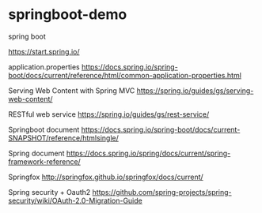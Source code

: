 # springboot-demo
spring boot

https://start.spring.io/

application.properties
https://docs.spring.io/spring-boot/docs/current/reference/html/common-application-properties.html

Serving Web Content with Spring MVC
https://spring.io/guides/gs/serving-web-content/

RESTful web service 
https://spring.io/guides/gs/rest-service/

Springboot document
https://docs.spring.io/spring-boot/docs/current-SNAPSHOT/reference/htmlsingle/

Spring document
https://docs.spring.io/spring/docs/current/spring-framework-reference/

Springfox
http://springfox.github.io/springfox/docs/current/

Spring security + Oauth2
https://github.com/spring-projects/spring-security/wiki/OAuth-2.0-Migration-Guide